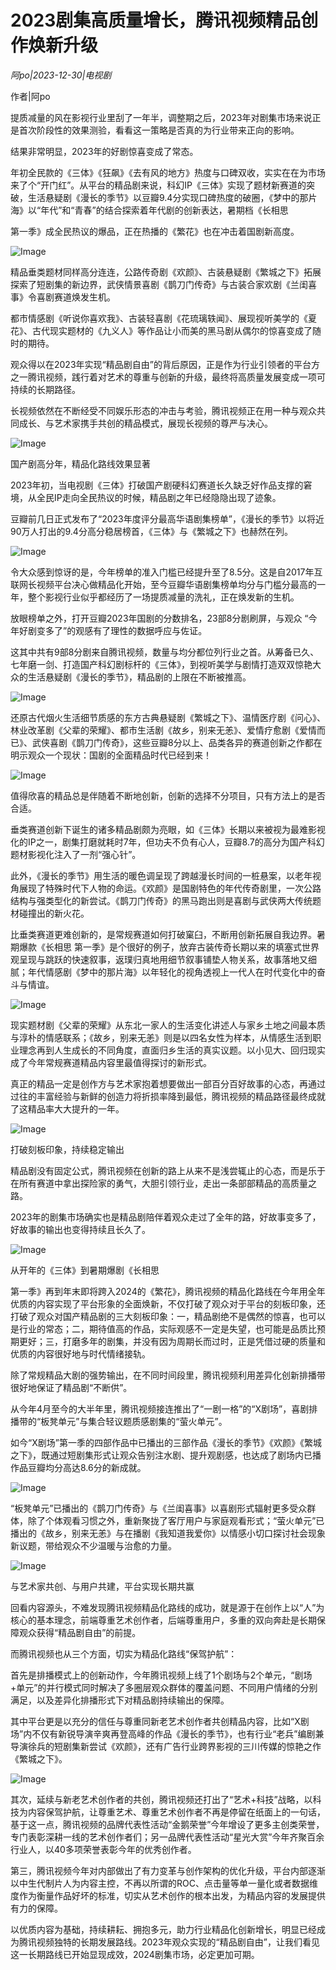 # 2023剧集高质量增长，腾讯视频精品创作焕新升级

*阿po|2023-12-30|电视剧*

作者|阿po

提质减量的风在影视行业里刮了一年半，调整期之后，2023年对剧集市场来说正是首次阶段性的效果测验，看看这一策略是否真的为行业带来正向的影响。

结果非常明显，2023年的好剧惊喜变成了常态。

年初全民款的《三体》《狂飙》《去有风的地方》热度与口碑双收，实实在在为市场来了个“开门红”。从平台的精品剧来说，科幻IP《三体》实现了题材新赛道的突破，生活悬疑剧《漫长的季节》以豆瓣9.4分实现口碑热度的破圈，《梦中的那片海》以“年代”和“青春”的结合探索着年代剧的创新表达，暑期档《长相思

 第一季》成全民热议的爆品，正在热播的《繁花》也在冲击着国剧新高度。

![Image](https://p3-sign.toutiaoimg.com/tos-cn-i-axegupay5k/2d14d0942fbb48ff8422c213105d7612~noop.image?_iz=58558&from=article.pc_detail&lk3s=953192f4&x-expires=1704550425&x-signature=DOCS5aO%2FadJF1DEKLZ%2BzvVszEQY%3D)

精品垂类题材同样高分连连，公路传奇剧《欢颜》、古装悬疑剧《繁城之下》拓展探索了短剧集的新边界，武侠情景喜剧《鹊刀门传奇》与古装合家欢剧《兰闺喜事》令喜剧赛道焕发生机。

都市情感剧《听说你喜欢我》、古装轻喜剧《花琉璃轶闻》、展现视听美学的《夏花》、古代现实题材的《九义人》等作品让小而美的黑马剧从偶尔的惊喜变成了随时的期待。

观众得以在2023年实现“精品剧自由”的背后原因，正是作为行业引领者的平台方之一腾讯视频，践行着对艺术的尊重与创新的升级，最终将高质量发展变成一项可持续的长期路径。

长视频依然在不断经受不同娱乐形态的冲击与考验，腾讯视频正在用一种与观众共同成长、与艺术家携手共创的精品模式，展现长视频的尊严与决心。

![Image](https://p3-sign.toutiaoimg.com/tos-cn-i-twdt4qpehh/4c7e6be7d0394a6da516bbe5bf4b8ad4~noop.image?_iz=58558&from=article.pc_detail&lk3s=953192f4&x-expires=1704550425&x-signature=YcEiRHbI0uQkjfitYgP5FNjs340%3D)

国产剧高分年，精品化路线效果显著

2023年初，当电视剧《三体》打破国产剧硬科幻赛道长久缺乏好作品支撑的窘境，从全民IP走向全民热议的时候，精品剧之年已经隐隐出现了迹象。

豆瓣前几日正式发布了“2023年度评分最高华语剧集榜单”，《漫长的季节》以将近90万人打出的9.4分高分稳居榜首，《三体》与《繁城之下》也赫然在列。

![Image](https://p3-sign.toutiaoimg.com/tos-cn-i-twdt4qpehh/48dd6ffc08994b5e88417bfac2e16d3d~noop.image?_iz=58558&from=article.pc_detail&lk3s=953192f4&x-expires=1704550425&x-signature=3t9z1jD3m8Ulm3lQgJnimdIjQfs%3D)

令大众感到惊讶的是，今年榜单的准入门槛已经提升至了8.5分。这是自2017年互联网长视频平台决心做精品化开始，至今豆瓣华语剧集榜单均分与门槛分最高的一年，整个影视行业似乎都经历了一场提质减量的洗礼，正在焕发新的生机。

放眼榜单之外，打开豆瓣2023年国剧的分数排名，23部8分剧刷屏，与观众 “今年好剧变多了”的观感有了理性的数据呼应与佐证。

这其中共有9部8分剧来自腾讯视频，数量与均分都位列行业之首。从筹备已久、七年磨一剑、打造国产科幻剧标杆的《三体》，到视听美学与剧情打造双双惊艳大众的生活悬疑剧《漫长的季节》，精品剧的上限在不断被推高。

![Image](https://p3-sign.toutiaoimg.com/tos-cn-i-twdt4qpehh/cb047925046e472094006b36bb71a339~noop.image?_iz=58558&from=article.pc_detail&lk3s=953192f4&x-expires=1704550425&x-signature=OAETPuwgEoNTx0tdxMK9jeHN6Yk%3D)

还原古代烟火生活细节质感的东方古典悬疑剧《繁城之下》、温情医疗剧《问心》、林业改革剧《父辈的荣耀》、都市生活剧《故乡，别来无恙》、爱情疗愈剧《爱情而已》、武侠喜剧《鹊刀门传奇》，这些豆瓣8分以上、品类各异的赛道创新之作都在明示观众一个现状：国剧的全面精品时代已经到来！

![Image](https://p3-sign.toutiaoimg.com/tos-cn-i-twdt4qpehh/f1af3afcfc714b8cbb69cf48da2e89c6~noop.image?_iz=58558&from=article.pc_detail&lk3s=953192f4&x-expires=1704550425&x-signature=J%2FokbCWKWQBoEmX9jBOGsj%2Bz4ro%3D)

值得欣喜的精品总是伴随着不断地创新，创新的选择不分项目，只有方法上的是否合适。

垂类赛道创新下诞生的诸多精品剧颇为亮眼，如《三体》长期以来被视为最难影视化的IP之一，剧集打磨就耗时7年，但功夫不负有心人，豆瓣8.7的高分为国产科幻题材影视化注入了一剂“强心针”。

此外，《漫长的季节》用生活的暖色调呈现了跨越漫长时间的一桩悬案，以老年视角展现了特殊时代下人物的命运。《欢颜》是国剧特色的年代传奇剧里，一次公路结构与强类型化的新尝试。《鹊刀门传奇》的黑马跑出则是喜剧与武侠两大传统题材碰撞出的新火花。

比垂类赛道更难创新的，是常规赛道如何打破窠臼，不断用创新拓展自我边界。暑期爆款《长相思 第一季》是个很好的例子，放弃古装传奇长期以来的填塞式世界观呈现与跳跃的快速叙事，返璞归真地用细节叙事铺垫人物关系，故事落地又细腻；年代情感剧《梦中的那片海》以年轻化的视角透视上一代人在时代变化中的奋斗与情谊。

![Image](https://p3-sign.toutiaoimg.com/tos-cn-i-twdt4qpehh/ec389fd87019434f8a2a9db9dcf6dd85~noop.image?_iz=58558&from=article.pc_detail&lk3s=953192f4&x-expires=1704550425&x-signature=V8Nm%2BbU0kHVIlzEFhh0xX6K2FtY%3D)

现实题材剧《父辈的荣耀》从东北一家人的生活变化讲述人与家乡土地之间最本质与淳朴的情感联系；《故乡，别来无恙》则是以四名女性为样本，从情感生活到职业理念再到人生成长的不同角度，直面归乡生活的真实议题。以小见大、回归现实成了今年常规赛道精品内容里最值得探讨的新形式。

真正的精品一定是创作方与艺术家抱着想要做出一部百分百好故事的心态，再通过过往的丰富经验与新鲜的创造力将折损率降到最低，腾讯视频的精品路径最终成就了这精品率大大提升的一年。

![Image](https://p3-sign.toutiaoimg.com/tos-cn-i-twdt4qpehh/498056e6d3e6428dbc68cea20dfe25a9~noop.image?_iz=58558&from=article.pc_detail&lk3s=953192f4&x-expires=1704550425&x-signature=UjlxoO9boA%2BrewCNieu8940FXGo%3D)

打破刻板印象，持续稳定输出

精品剧没有固定公式，腾讯视频在创新的路上从来不是浅尝辄止的心态，而是乐于在所有赛道中拿出探险家的勇气，大胆引领行业，走出一条部部精品的高质量之路。

2023年的剧集市场确实也是精品剧陪伴着观众走过了全年的路，好故事变多了，好故事的输出也变得持续且长久了。

![Image](https://p3-sign.toutiaoimg.com/tos-cn-i-twdt4qpehh/45f1443bc9ac45afa5b58b0ece5f093a~noop.image?_iz=58558&from=article.pc_detail&lk3s=953192f4&x-expires=1704550425&x-signature=GixCn7XM%2FVhFYM78qlXRDdzj9QI%3D)

从开年的《三体》到暑期爆剧《长相思

 

第一季》再到年末即将跨入2024的《繁花》，腾讯视频的精品化路线在今年用全年优质的内容实现了平台形象的全面焕新，不仅打破了观众对于平台的刻板印象，还打破了观众对国产精品剧的三大刻板印象：一，精品剧绝不是偶然的惊喜，也可以是行业的常态；二，期待值高的作品，实际观感不一定是失望，也可能是品质比预期更好；三，打磨多年的剧集，并没有因为周期长而过时，正是凭借过硬的质量和优质的内容很好地与时代情绪接轨。

除了常规精品大剧的强势输出，在不同时间段里，腾讯视频利用差异化创新排播带很好地保证了精品剧“不断供”。

从今年4月至今的大半年里，腾讯视频接连推出了“一剧一格”的“X剧场”，喜剧排播带的“板凳单元”与集合轻议题质感剧集的“萤火单元”。

如今“X剧场”第一季的四部作品中已播出的三部作品《漫长的季节》《欢颜》《繁城之下》，既通过短剧集形式让观众告别注水剧、提升观剧感，也达成了剧场内已播作品豆瓣均分高达8.6分的新成就。

![Image](https://p3-sign.toutiaoimg.com/tos-cn-i-twdt4qpehh/cd49c60545004e54a0d8f5af13dcb1b2~noop.image?_iz=58558&from=article.pc_detail&lk3s=953192f4&x-expires=1704550425&x-signature=hPcAvUq3FqAcbhD0YMDKPBSWJjw%3D)

“板凳单元”已播出的《鹊刀门传奇》与《兰闺喜事》以喜剧形式辐射更多受众群体，除了个体观看习惯之外，重新聚拢了客厅用户与家庭观看形式；“萤火单元”已播出的《故乡，别来无恙》与在播剧《我知道我爱你》以情感小切口探讨社会现象新议题，带给观众不少温暖与治愈的力量。

![Image](https://p26-sign.toutiaoimg.com/tos-cn-i-twdt4qpehh/c25005c0cb5b42be8360599965dc4ffc~noop.image?_iz=58558&from=article.pc_detail&lk3s=953192f4&x-expires=1704550425&x-signature=LoXJCI8hFpvbINQVOehtHE33wcE%3D)

与艺术家共创、与用户共建，平台实现长期共赢

回看内容源头，不难发现腾讯视频精品化路线的成功，就是源于在创作上以“人”为核心的基本理念，前端尊重艺术创作者，后端尊重用户，多重的双向奔赴是长期保障观众获得“精品剧自由”的前提。

而腾讯视频也从三个方面，切实为精品化路线“保驾护航”：

首先是排播模式上的创新动作，今年腾讯视频上线了1个剧场与2个单元，“剧场+单元”的并行模式同时解决了多圈层观众群体的覆盖问题、不同用户情绪的分别满足，以及差异化排播形式下对精品剧持续输出的保障。

其中平台更是以充分的信任与尊重同新老艺术创作者共创精品内容，比如“X剧场”内不仅有新锐导演辛爽再登高峰的作品《漫长的季节》，也有行业“老兵”编剧兼导演徐兵的短剧集新尝试《欢颜》，还有广告行业跨界影视的三川传媒的惊艳之作《繁城之下》。

![Image](https://p3-sign.toutiaoimg.com/tos-cn-i-twdt4qpehh/79686c73598e4d1fa3a018a8378d7052~noop.image?_iz=58558&from=article.pc_detail&lk3s=953192f4&x-expires=1704550425&x-signature=hjcvvo8XbE2%2FNGe0UD2qxZ%2By7aE%3D)

其次，延续与新老艺术创作者的共创，腾讯视频还打出了“艺术+科技”战略，以科技为内容保驾护航，让尊重艺术、尊重艺术创作者不再是停留在纸面上的一句话，基于这一点，腾讯视频的品牌代表性活动“金鹅荣誉”今年增设了更多主创类荣誉，专门表彰深耕一线的艺术创作者们；另一品牌代表性活动“星光大赏”今年齐聚百余行业人，以40多项荣誉表彰今年的优秀创作者。

第三，腾讯视频今年对内部做出了有力变革与创作架构的优化升级，平台内部逐渐以中生代制片人为内容主控，不再以所谓的ROC、点击量等单一量化或者数据维度作为衡量作品好坏的标准，切实从艺术创作的根本出发，为精品内容的发展提供有力的保障。

以优质内容为基础，持续耕耘、拥抱多元，助力行业精品化创新增长，明显已经成为腾讯视频独特的长期发展路线。2023年观众实现的“精品剧自由”，让我们看见这一长期路线已开始显现成效，2024剧集市场，必定更加可期。

